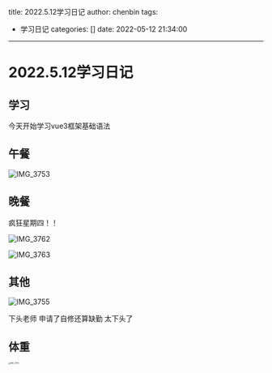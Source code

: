 title: 2022.5.12学习日记
author: chenbin
tags:
  - 学习日记
categories: []
date: 2022-05-12 21:34:00
---
# 2022.5.12学习日记

## 学习

今天开始学习vue3框架基础语法

## 午餐

![IMG_3753](https://ypyun-cdn.u1n1.com/img/picgo/2022/05/12/20220512180150.JPG)

## 晚餐

疯狂星期四！！

![IMG_3762](https://ypyun-cdn.u1n1.com/img/picgo/2022/05/12/20220512180216.JPG)

![IMG_3763](https://ypyun-cdn.u1n1.com/img/picgo/2022/05/12/20220512180207.JPG)

## 其他

![IMG_3755](https://ypyun-cdn.u1n1.com/img/picgo/2022/05/12/20220512180227.jpg)

下头老师 申请了自修还算缺勤 太下头了

## 体重

<img src="https://ypyun-cdn.u1n1.com/img/picgo/2022/05/12/20220512213419.PNG" alt="IMG_3765" style="zoom:25%;" />